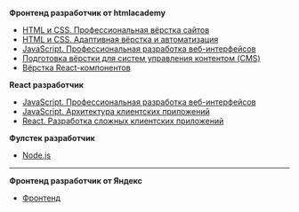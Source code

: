 **Фронтенд разработчик от htmlacademy**  
- [HTML и CSS. Профессиональная вёрстка сайтов](https://github.com/goupriver/education/blob/main/frontend-1.md)
- [HTML и CSS. Адаптивная вёрстка и автоматизация](https://github.com/goupriver/education/blob/main/frontend-2.md)  
- [JavaScript. Профессиональная разработка веб-интерфейсов](https://github.com/goupriver/education/blob/main/frontend-javascript.md)
- [Подготовка вёрстки для cистем управления контентом (CMS)](https://github.com/goupriver/education/blob/main/frontend-cms.md)
- [Вёрстка React-компонентов](https://github.com/goupriver/education/blob/main/frontend-react.md)

**React разработчик**
- [JavaScript. Профессиональная разработка веб-интерфейсов](https://github.com/goupriver/education/blob/main/frontend-javascript.md)
- [JavaScript. Архитектура клиентских приложений](https://github.com/goupriver/education/blob/main/react-1.md)
- [React. Разработка сложных клиентских приложений](https://github.com/goupriver/education/blob/main/react-2.md)

**Фулстек разработчик**
- [Node.js](https://github.com/goupriver/education/blob/main/fullstack.md)
------------

**Фронтенд разработчик от Яндекс**
- [Фронтенд](https://github.com/goupriver/education/blob/main/web-syllabus.pdf)
